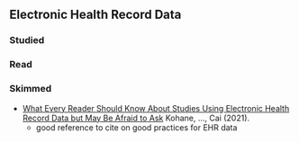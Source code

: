 ## Electronic Health Record Data

### Studied

### Read

### Skimmed

- [What Every Reader Should Know About Studies Using Electronic Health Record Data but May Be Afraid to Ask](https://www.jmir.org/2021/3/e22219/PDF) Kohane, ..., Cai (2021).
  - good reference to cite on good practices for EHR data
